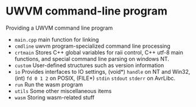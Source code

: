 # UWVM command-line program
Providing a UWVM command line program

* `main.cpp` main function for linking
* `cmdline` uwvm program-specialized command line processing
* `crtmain` Stores C++ global variables for raii control, C++ utf-8 main functions, and special command line parsing on windows NT.
* `custom` User-defined structures such as version information
* `io` Provides interfaces to IO settings, (void*) `handle` on NT and Win32, (int) `fd 0 1 2` on POSIX, (FILE*) `stdin` `stdout` `stderr` on AvrLibc.
* `run` Run the wasm program
* `utils` Some other miscellaneous items
* `wasm` Storing wasm-related stuff